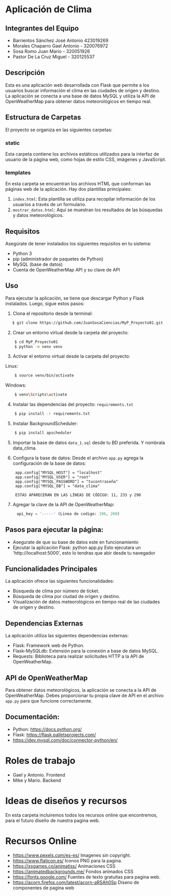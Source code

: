 # Aplicación de Clima

## Integrantes del Equipo
* Barrientos Sánchez José Antonio 423019269
* Morales Chaparro Gael Antonio - 320076972
* Sosa Romo Juan Mario - 320051926
* Pastor De La Cruz Miguel - 320125537

## Descripción
Esta es una aplicación web desarrollada con Flask que permite a los usuarios buscar información el clima en las ciudades de origen y destino. La aplicación se conecta a una base de datos MySQL y utiliza la API de OpenWeatherMap para obtener datos meteorológicos en tiempo real.

## Estructura de Carpetas
El proyecto se organiza en las siguientes carpetas:

### static
Esta carpeta contiene los archivos estáticos utilizados para la interfaz de usuario de la página web, como hojas de estilo CSS, imágenes y JavaScript.

### templates
En esta carpeta se encuentran los archivos HTML que conforman las páginas web de la aplicación. Hay dos plantillas principales:

1. `index.html`: Esta plantilla se utiliza para recopilar información de los usuarios a través de un formulario.
2. `mostrar_datos.html`: Aquí se muestran los resultados de las búsquedas y datos meteorológicos.

## Requisitos

Asegúrate de tener instalados los siguientes requisitos en tu sistema:

- Python 3
- pip (administrador de paquetes de Python)
- MySQL (base de datos)
- Cuenta de OpenWeatherMap API y su clave de API

## Uso
Para ejecutar la aplicación, se tiene que descargar Python y Flask instalados. Luego, sigue estos pasos:

1. Clona el repositorio desde la terminal:

```bash
   $ git clone https://github.com/JuanSosaCiencias/MyP_Proyecto01.git
```

2. Crear un entorno virtual desde la carpeta del proyecto:

```bash
    $ cd MyP_Proyecto01
    $ python -m venv venv
```
3. Activar el entorno virtual desde la carpeta del proyecto:

Linux:
```bash
    $ source venv/bin/activate 
```

Windows:
```bash
    $ venv\Scripts\activate 
```


4. Instalar las dependencias del proyecto: `requirements.txt`

```bash
    $ pip install -r requirements.txt
```

5. Instalar BackgroundScheduler:

```bash
    $ pip install apscheduler
```

5. Importar la base de datos `data_1.sql` desde tu BD preferida. Y nombrala data_clima.

6. Configura la base de datos: 
    Desde el archivo `app.py` agrega la configuración de la base de datos:

        app.config["MYSQL_HOST"] = "localhost"
        app.config["MYSQL_USER"] = "root"
        app.config["MYSQL_PASSWORD"] = "tucontraseña"
        app.config["MYSQL_DB"] = "data_clima"

        ESTAS APARECERAN EN LAS LÍNEAS DE CÓDIGO: 11, 233 y 290  

7. Agregar la clave de la API de OpenWeatherMap:

``` python
     api_key = '-----' (Linea de codigo: 196, 208)
```


## Pasos para ejecutar la página:
- Asegurate de que su base de datos este en funcionamiento
- Ejecutar la aplicación Flask:
    python app.py
Esto ejecutara un 'http://localhost:5000', esto lo tendras que abir desde tu navegador


## Funcionalidades Principales
La aplicación ofrece las siguientes funcionalidades:

- Búsqueda de clima por número de ticket.
- Búsqueda de clima por ciudad de origen y destino.
- Visualización de datos meteorológicos en tiempo real de las ciudades de origen y destino.

## Dependencias Externas
La aplicación utiliza las siguientes dependencias externas:

- Flask: Framework web de Python.
- Flask-MySQLdb: Extensión para la conexión a base de datos MySQL.
- Requests: Biblioteca para realizar solicitudes HTTP a la API de OpenWeatherMap.

## API de OpenWeatherMap
Para obtener datos meteorológicos, la aplicación se conecta a la API de OpenWeatherMap. Debes proporcionar tu propia clave de API en el archivo `app.py` para que funcione correctamente.

## Documentación: 

- Python: https://docs.python.org/
- Flask: https://flask.palletsprojects.com/ 
- https://dev.mysql.com/doc/connector-python/en/




# Roles de trabajo

* Gael y Antonio. Frontend 
* Mike y Mario. Backend

# Ideas de diseños y recursos 
En esta carpeta incluiremos todos los recursos online que encontremos, para el futuro diseño de
nuestra pagina web.

# Recursos Online
* https://www.pexels.com/es-es/  Imagenes sin copyright.
* https://www.flaticon.es/ Iconos PNG para la pagina.
* https://xsgames.co/animatiss/ Animaciones CSS 
* https://animatedbackgrounds.me/ Fondos animados CSS  
* https://fonts.google.com/   Fuentes de texto gratuitas para pagina web.
* https://acorn.firefox.com/latest/acorn-aRSAh0Sp Diseno de componentes de pagina web
